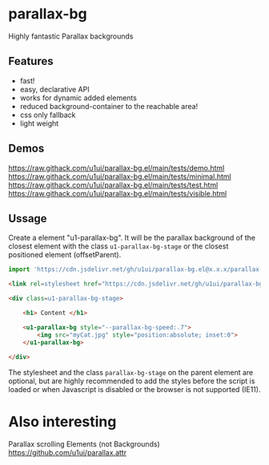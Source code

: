 # parallax-bg
Highly fantastic Parallax backgrounds

## Features
- fast!
- easy, declarative API
- works for dynamic added elements
- reduced background-container to the reachable area!
- css only fallback
- light weight

## Demos
https://raw.githack.com/u1ui/parallax-bg.el/main/tests/demo.html  
https://raw.githack.com/u1ui/parallax-bg.el/main/tests/minimal.html  
https://raw.githack.com/u1ui/parallax-bg.el/main/tests/test.html  
https://raw.githack.com/u1ui/parallax-bg.el/main/tests/visible.html  

## Ussage

Create a element "u1-parallax-bg". It will be the parallax background of the closest element with the class `u1-parallax-bg-stage` or the closest positioned element (offsetParent).

```js
import 'https://cdn.jsdelivr.net/gh/u1ui/parallax-bg.el@x.x.x/parallax-bg.min.js';
```

```html
<link rel=stylesheet href="https://cdn.jsdelivr.net/gh/u1ui/parallax-bg.el@x.x.x/parallax-bg.min.css">

<div class=u1-parallax-bg-stage>

    <h1> Content </h1>

    <u1-parallax-bg style="--parallax-bg-speed:.7">
        <img src="myCat.jpg" style="position:absolute; inset:0">
    </u1-parallax-bg>
    
</div>
```

The stylesheet and the class `parallax-bg-stage` on the parent element are optional, but are highly recommended to add the styles before the script is loaded or when Javascript is disabled or the browser is not supported (IE11).


# Also interesting
Parallax scrolling Elements (not Backgrounds)
https://github.com/u1ui/parallax.attr
